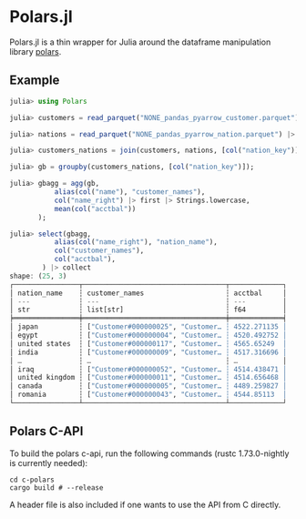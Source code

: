 # Polars.jl

Polars.jl is a thin wrapper for Julia around the dataframe manipulation library [polars](https://github.com/pola-rs/polars).

## Example

```julia
julia> using Polars

julia> customers = read_parquet("NONE_pandas_pyarrow_customer.parquet") |> lazy;

julia> nations = read_parquet("NONE_pandas_pyarrow_nation.parquet") |> lazy;

julia> customers_nations = join(customers, nations, [col("nation_key")], [col("nation_key")]);

julia> gb = groupby(customers_nations, [col("nation_key")]);

julia> gbagg = agg(gb,
           alias(col("name"), "customer_names"),
           col("name_right") |> first |> Strings.lowercase,
           mean(col("acctbal"))
       );

julia> select(gbagg,
           alias(col("name_right"), "nation_name"),
           col("customer_names"),
           col("acctbal"),
        ) |> collect
shape: (25, 3)
┌────────────────┬───────────────────────────────────┬─────────────┐
│ nation_name    ┆ customer_names                    ┆ acctbal     │
│ ---            ┆ ---                               ┆ ---         │
│ str            ┆ list[str]                         ┆ f64         │
╞════════════════╪═══════════════════════════════════╪═════════════╡
│ japan          ┆ ["Customer#000000025", "Customer… ┆ 4522.271135 │
│ egypt          ┆ ["Customer#000000004", "Customer… ┆ 4520.492752 │
│ united states  ┆ ["Customer#000000117", "Customer… ┆ 4565.65249  │
│ india          ┆ ["Customer#000000009", "Customer… ┆ 4517.316696 │
│ …              ┆ …                                 ┆ …           │
│ iraq           ┆ ["Customer#000000052", "Customer… ┆ 4514.438471 │
│ united kingdom ┆ ["Customer#000000011", "Customer… ┆ 4514.656468 │
│ canada         ┆ ["Customer#000000005", "Customer… ┆ 4489.259827 │
│ romania        ┆ ["Customer#000000043", "Customer… ┆ 4544.85113  │
└────────────────┴───────────────────────────────────┴─────────────┘
```

## Polars C-API

To build the polars c-api, run the following commands (rustc 1.73.0-nightly is currently needed):

```
cd c-polars
cargo build # --release
```

A header file is also included if one wants to use the API from C directly.
